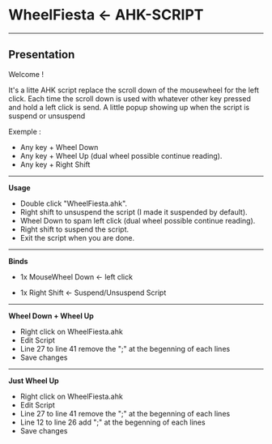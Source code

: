 # WheelFiesta <- AHK-SCRIPT 
------------------------------------------------------------------------------------------
## **Presentation**


Welcome ! 

It's a litte AHK script replace the scroll down of the mousewheel for the left click. Each time the scroll down is used with whatever other key pressed and hold a left click is send.
A little popup showing up when the script is suspend or unsuspend

Exemple : 
+ Any key + Wheel Down 
+ Any key + Wheel Up (dual wheel possible continue reading).
+ Any key + Right Shift

------------------------------------------------------------------------------------------
**Usage**


+ Double click "WheelFiesta.ahk".
+ Right shift to unsuspend the script (I made it suspended by default).
+ Wheel Down to spam left click (dual wheel possible continue reading).
+ Right shift to suspend the script.
+ Exit the script when you are done.



------------------------------------------------------------------------------------------
**Binds**


+ 1x MouseWheel Down <- left click 

+ 1x Right Shift     <- Suspend/Unsuspend Script

------------------------------------------------------------------------------------------
**Wheel Down + Wheel Up**


+ Right click on WheelFiesta.ahk
+ Edit Script
+ Line 27 to line 41 remove the ";" at the begenning of each lines
+ Save changes
------------------------------------------------------------------------------------------
**Just Wheel Up** 


+ Right click on WheelFiesta.ahk
+ Edit Script
+ Line 27 to line 41 remove the ";" at the begenning of each lines
+ Line 12 to line 26 add ";" at the begenning of each lines
+ Save changes
